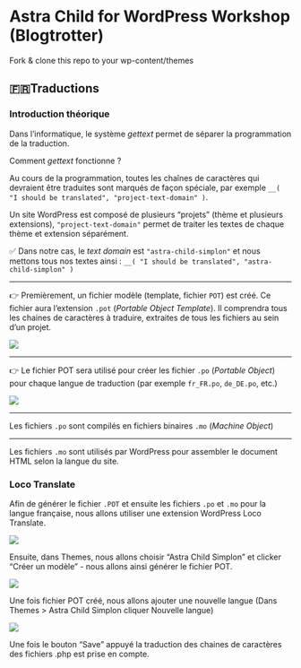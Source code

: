 # Astra Child for WordPress Workshop (Blogtrotter)

Fork & clone this repo to your wp-content/themes

## 🇫🇷Traductions

### Introduction théorique

Dans l’informatique, le système _gettext_ permet de séparer la programmation de la traduction.

Comment _gettext_ fonctionne ?

Au cours de la programmation, toutes les chaînes de caractères qui devraient être traduites sont marqués de façon spéciale, par exemple `__( "I should be translated", "project-text-domain" )`.  


Un site WordPress est composé de plusieurs “projets” (thème et plusieurs extensions), `"project-text-domain"` permet de traiter les textes de chaque thème et extension séparément.  
  
✅ Dans notre cas, le *text domain* est `"astra-child-simplon"` et nous mettons tous nos textes ainsi : `__( "I should be translated", "astra-child-simplon" )`  
  
---
  
👉 Premièrement, un fichier modèle (template, fichier `POT`) est créé. Ce fichier aura l’extension `.pot` (*Portable Object Template*). Il comprendra tous les chaines   de caractères à traduire, extraites de tous les fichiers au sein d’un projet.  

![](https://wptemplates.pehaa.com/assets/pot.png)
  
---
  
👉 Le fichier POT sera utilisé pour créer les fichier `.po` (*Portable Object*) pour chaque langue de traduction (par exemple `fr_FR.po`, `de_DE.po`, etc.)  
  
![](https://wptemplates.pehaa.com/assets/po.png)

---
  
Les fichiers `.po` sont compilés en fichiers binaires `.mo` (*Machine Object*)  
  
---
  
Les fichiers `.mo` sont utilisés par WordPress pour assembler le document HTML selon la langue du site.  
  

### Loco Translate

Afin de générer le fichier `.POT` et ensuite les fichiers `.po` et `.mo` pour la langue française, nous allons utiliser une extension WordPress Loco Translate.

![](https://paper-attachments.dropbox.com/s_F45F85F9387024D6F24B7C73EA6CDAAB2433290EEB9CB765965C08123927E256_1608015360101_Loco+Translate.png)


Ensuite, dans Themes, nous allons choisir “Astra Child Simplon” et clicker “Créer un modèle” - nous allons ainsi générer le fichier POT.

![](https://wptemplates.pehaa.com/assets/create-pot.png)


Une fois fichier POT créé, nous allons ajouter une nouvelle langue (Dans Themes > Astra Child Simplon cliquer Nouvelle langue)

![](https://wptemplates.pehaa.com/assets/loco.png)

Une fois le bouton “Save” appuyé la traduction des chaines de caractères des fichiers .php est prise en compte.
